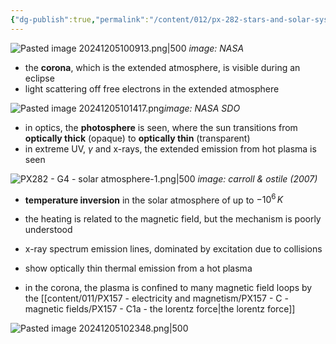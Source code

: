 ```yaml
---
{"dg-publish":true,"permalink":"/content/012/px-282-stars-and-solar-system/term-2-solar-system/g-the-sun/px-282-g4-solar-atmosphere/","noteIcon":"1","created":"2025-08-27T13:14:32.572+01:00","updated":"2025-05-08T10:59:39.000+01:00"}
---
```



![Pasted image 20241205100913.png|500](/img/user/pics/Pasted%20image%2020241205100913.png)
*image: NASA*

- the **corona**, which is the extended atmosphere, is visible during an eclipse
- light scattering off free electrons in the extended atmosphere

![Pasted image 20241205101417.png](/img/user/pics/Pasted%20image%2020241205101417.png)*image: NASA SDO*

- in optics, the **photosphere** is seen, where the sun transitions from **optically thick** (opaque) to **optically thin** (transparent)
- in extreme UV, $\gamma$ and x-rays, the extended emission from hot plasma is seen

![PX282 - G4 - solar atmosphere-1.png|500](/img/user/pics/PX282%20-%20G4%20-%20solar%20atmosphere-1.png)
*image: carroll & ostile (2007)*

- **temperature inversion** in the solar atmosphere of up to $-10^6\,K$
- the heating is related to the magnetic field, but the mechanism is poorly understood

- x-ray spectrum emission lines, dominated by excitation due to collisions
- show optically thin thermal emission from a hot plasma

- in the corona, the plasma is confined to many magnetic field loops by the [[content/011/PX157 - electricity and magnetism/PX157 - C - magnetic fields/PX157 - C1a - the lorentz force\|the lorentz force]]

![Pasted image 20241205102348.png|500](/img/user/pics/Pasted%20image%2020241205102348.png)
